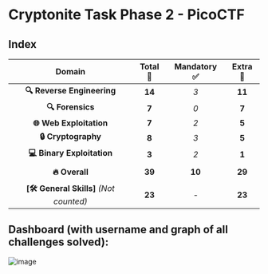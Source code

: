 # Cryptonite Task Phase 2 - PicoCTF

## Index


| **Domain**               | **Total** 🎯  | **Mandatory** ✅  | **Extra** 🌟 |
|:------------------------:|:-------------:|:-----------------:|:------------:|
| **🔍 Reverse Engineering** | **14**          | *3*               | **11**        |
| **🔍 Forensics**            | **7**           | *0*               | **7**         |
| **🌐 Web Exploitation**     | **7**           | *2*               | **5**         |
| **🔒 Cryptography**         | **8**           | *3*               | **5**         |
| **💻 Binary Exploitation**  | **3**           | *2*               | **1**         |
|                           |                 |                   |               |
| **🔥 Overall**             | **39**          | **10**             | **29**        |
|                           |                 |                   |               |
| **[🛠 General Skills]** *(Not counted)* | **23**          | *-*               | **23**        |


## Dashboard (with username and graph of all challenges solved):

![image](https://github.com/user-attachments/assets/bff5e405-5dd1-49e5-afca-93572894a723)

